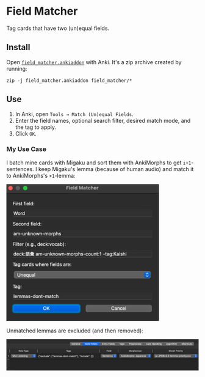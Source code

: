 # Field Matcher

Tag cards that have two (un)equal fields.

## Install

Open [`field_matcher.ankiaddon`](field_matcher.ankiaddon) with Anki.
It's a zip archive created by running:

    zip -j field_matcher.ankiaddon field_matcher/*

## Use

1. In Anki, open `Tools → Match (Un)equal Fields`.
2. Enter the field names, optional search filter, desired match mode, and the tag to apply.
3. Click `OK`.

### My Use Case

I batch mine cards with Migaku and sort them with AnkiMorphs to get `i+1`-sentences.
I keep Migaku's lemma (because of human audio) and match it to AnkiMorphs's `+1`-lemma:

   <img src='media/fm_settings.png' width='400'>

Unmatched lemmas are excluded (and then removed):

   <img src='media/am_settings.png' width='800'>

